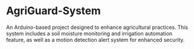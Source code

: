 # AgriGuard-System
An Arduino-based project designed to enhance agricultural practices. This system includes a soil moisture monitoring and irrigation automation feature, as well as a motion detection alert system for enhanced security.
